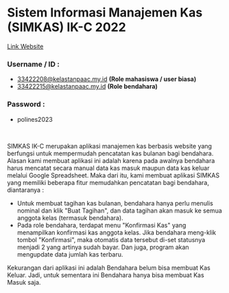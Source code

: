 # Sistem Informasi Manajemen Kas (SIMKAS) IK-C 2022

[Link Website](https://simkas.kelastanpaac.my.id)
### Username / ID : 
- 33422208@kelastanpaac.my.id <b>(Role mahasiswa / user biasa)</b>
- 33422215@kelastanpaac.my.id <b>(Role bendahara)</b>
### Password : 
- polines2023

<br />

SIMKAS IK-C merupakan aplikasi manajemen kas berbasis website yang berfungsi untuk mempermudah pencatatan kas bulanan bagi bendahara. Alasan kami membuat aplikasi ini adalah karena pada awalnya bendahara harus mencatat secara manual data kas masuk maupun data kas keluar melalui Google Spreadsheet. Maka dari itu, kami membuat aplikasi SIMKAS yang memiliki beberapa fitur memudahkan pencatatan bagi bendahara, diantaranya :
- Untuk membuat tagihan kas bulanan, bendahara hanya perlu menulis nominal dan klik "Buat Tagihan", dan data tagihan akan masuk ke semua anggota kelas (termasuk bendahara).
- Pada role bendahara, terdapat menu "Konfirmasi Kas" yang menampilkan konfirmasi kas anggota kelas. Jika bendahara meng-klik tombol "Konfirmasi", maka otomatis data tersebut di-set statusnya menjadi 2 yang artinya sudah bayar. Dan juga, program akan mengupdate data jumlah kas terbaru.

Kekurangan dari aplikasi ini adalah Bendahara belum bisa membuat Kas Keluar. Jadi, untuk sementara ini Bendahara hanya bisa membuat Kas Masuk saja.
